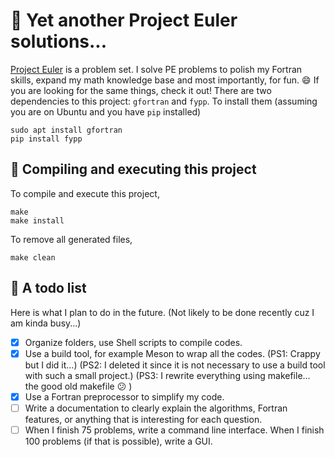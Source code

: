 # :pencil: Yet another Project Euler solutions...

[Project Euler](https://projecteuler.net/about) is a problem set. I solve PE problems to polish my Fortran skills, expand my math knowledge base and most importantly, for fun. :smile: If you are looking for the same things, check it out! There are two dependencies to this project: `gfortran` and `fypp`. To install them (assuming you are on Ubuntu and you have `pip` installed)

```shell
sudo apt install gfortran
pip install fypp
```

## :hammer: Compiling and executing this project 

To compile and execute this project,

```shell
make
make install
```

To remove all generated files,

```shell
make clean
```

## :dart: A todo list 

Here is what I plan to do in the future. (Not likely to be done recently cuz I am kinda busy...)

- [x] Organize folders, use Shell scripts to compile codes.
- [x] Use a build tool, for example Meson to wrap all the codes. (PS1: Crappy but I did it...) (PS2: I deleted it since it is not necessary to use a build tool with such a small project.) (PS3: I rewrite everything using makefile... the good old makefile :confused: )
- [x] Use a Fortran preprocessor to simplify my code.
- [ ] Write a documentation to clearly explain the algorithms, Fortran features, or anything that is interesting for each question.
- [ ] When I finish 75 problems, write a command line interface. When I finish 100 problems (if that is possible), write a GUI.
